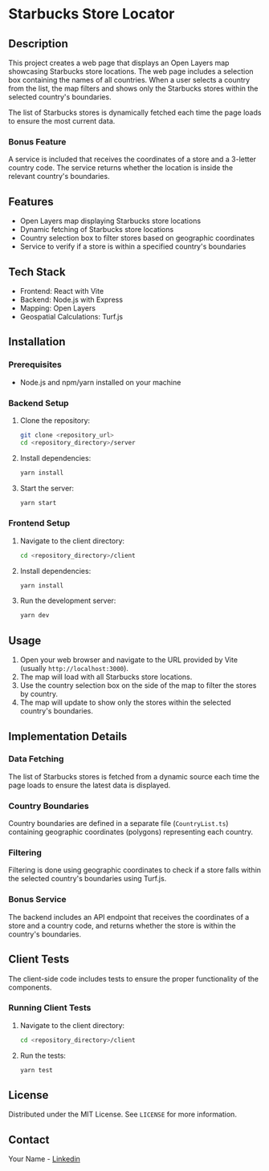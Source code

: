 # Starbucks Store Locator

## Description

This project creates a web page that displays an Open Layers map showcasing Starbucks store locations. The web page includes a selection box containing the names of all countries. When a user selects a country from the list, the map filters and shows only the Starbucks stores within the selected country's boundaries.

The list of Starbucks stores is dynamically fetched each time the page loads to ensure the most current data.

### Bonus Feature

A service is included that receives the coordinates of a store and a 3-letter country code. The service returns whether the location is inside the relevant country's boundaries.

## Features

- Open Layers map displaying Starbucks store locations
- Dynamic fetching of Starbucks store locations
- Country selection box to filter stores based on geographic coordinates
- Service to verify if a store is within a specified country's boundaries

## Tech Stack

- Frontend: React with Vite
- Backend: Node.js with Express
- Mapping: Open Layers
- Geospatial Calculations: Turf.js

## Installation

### Prerequisites

- Node.js and npm/yarn installed on your machine

### Backend Setup

1. Clone the repository:

   ```bash
   git clone <repository_url>
   cd <repository_directory>/server
   ```

2. Install dependencies:

   ```bash
   yarn install
   ```

3. Start the server:
   ```bash
   yarn start
   ```

### Frontend Setup

1. Navigate to the client directory:

   ```bash
   cd <repository_directory>/client
   ```

2. Install dependencies:

   ```bash
   yarn install
   ```

3. Run the development server:
   ```bash
   yarn dev
   ```

## Usage

1. Open your web browser and navigate to the URL provided by Vite (usually `http://localhost:3000`).
2. The map will load with all Starbucks store locations.
3. Use the country selection box on the side of the map to filter the stores by country.
4. The map will update to show only the stores within the selected country's boundaries.

## Implementation Details

### Data Fetching

The list of Starbucks stores is fetched from a dynamic source each time the page loads to ensure the latest data is displayed.

### Country Boundaries

Country boundaries are defined in a separate file (`CountryList.ts`) containing geographic coordinates (polygons) representing each country.

### Filtering

Filtering is done using geographic coordinates to check if a store falls within the selected country's boundaries using Turf.js.

### Bonus Service

The backend includes an API endpoint that receives the coordinates of a store and a country code, and returns whether the store is within the country's boundaries.

## Client Tests

The client-side code includes tests to ensure the proper functionality of the components.

### Running Client Tests

1. Navigate to the client directory:

   ```bash
   cd <repository_directory>/client
   ```

2. Run the tests:
   ```bash
   yarn test
   ```

## License

Distributed under the MIT License. See `LICENSE` for more information.

## Contact

Your Name - [Linkedin](https://www.linkedin.com/in/boaz-bitton/)

